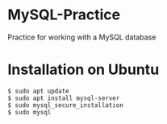 # MySQL-Practice
Practice for working with a MySQL database

# Installation on Ubuntu
```
$ sudo apt update
$ sudo apt install mysql-server
$ sudo mysql_secure_installation
$ sudo mysql
```